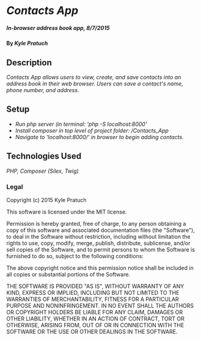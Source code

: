 # _Contacts App_

##### _In-browser address book app, 8/7/2015_

#### By _Kyle Pratuch_

## Description

_Contacts App allows users to view, create, and save contacts into an address book in their web browser. Users can save a contact's name, phone number, and address._

## Setup

* _Run php server (in terminal: 'php -S localhost:8000'_
* _Install composer in top level of project folder: /Contacts_App_
* _Navigate to 'localhost:8000/' in browser to begin adding contacts._

## Technologies Used

_PHP, Composer (Silex, Twig)_

### Legal

Copyright (c) 2015 Kyle Pratuch

This software is licensed under the MIT license.

Permission is hereby granted, free of charge, to any person obtaining a copy
of this software and associated documentation files (the "Software"), to deal
in the Software without restriction, including without limitation the rights
to use, copy, modify, merge, publish, distribute, sublicense, and/or sell
copies of the Software, and to permit persons to whom the Software is
furnished to do so, subject to the following conditions:

The above copyright notice and this permission notice shall be included in
all copies or substantial portions of the Software.

THE SOFTWARE IS PROVIDED "AS IS", WITHOUT WARRANTY OF ANY KIND, EXPRESS OR
IMPLIED, INCLUDING BUT NOT LIMITED TO THE WARRANTIES OF MERCHANTABILITY,
FITNESS FOR A PARTICULAR PURPOSE AND NONINFRINGEMENT. IN NO EVENT SHALL THE
AUTHORS OR COPYRIGHT HOLDERS BE LIABLE FOR ANY CLAIM, DAMAGES OR OTHER
LIABILITY, WHETHER IN AN ACTION OF CONTRACT, TORT OR OTHERWISE, ARISING FROM,
OUT OF OR IN CONNECTION WITH THE SOFTWARE OR THE USE OR OTHER DEALINGS IN
THE SOFTWARE.
